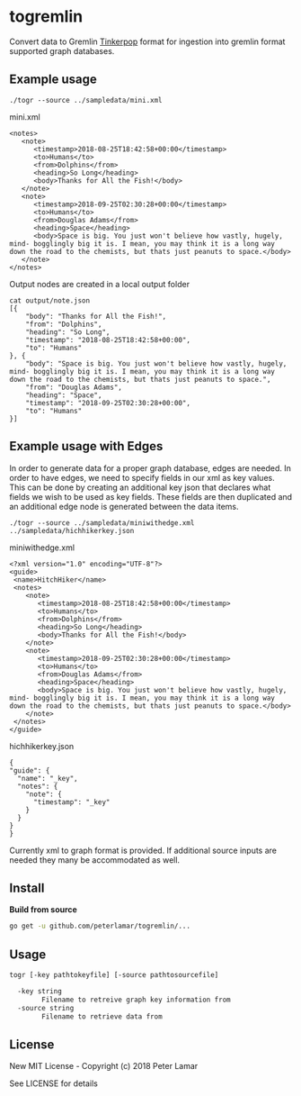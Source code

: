# togremlin

Convert data to Gremlin [Tinkerpop](http://tinkerpop.apache.org/) format for
ingestion into gremlin format supported graph databases.

## Example usage

```
./togr --source ../sampledata/mini.xml
```

mini.xml
```
<notes>
   <note>
      <timestamp>2018-08-25T18:42:58+00:00</timestamp>
      <to>Humans</to>
      <from>Dolphins</from>
      <heading>So Long</heading>
      <body>Thanks for All the Fish!</body>
   </note>
   <note>
      <timestamp>2018-09-25T02:30:28+00:00</timestamp>
      <to>Humans</to>
      <from>Douglas Adams</from>
      <heading>Space</heading>
      <body>Space is big. You just won't believe how vastly, hugely, mind- bogglingly big it is. I mean, you may think it is a long way down the road to the chemists, but thats just peanuts to space.</body>
   </note>
</notes>
```

Output nodes are created in a local output folder

```
cat output/note.json
[{
	"body": "Thanks for All the Fish!",
	"from": "Dolphins",
	"heading": "So Long",
	"timestamp": "2018-08-25T18:42:58+00:00",
	"to": "Humans"
}, {
	"body": "Space is big. You just won't believe how vastly, hugely, mind- bogglingly big it is. I mean, you may think it is a long way down the road to the chemists, but thats just peanuts to space.",
	"from": "Douglas Adams",
	"heading": "Space",
	"timestamp": "2018-09-25T02:30:28+00:00",
	"to": "Humans"
}]
```

## Example usage with Edges

In order to generate data for a proper graph database, edges are needed. In order to have edges, we need to specify fields in our xml as key values. This can be done by creating an additional key json that declares what fields we wish to be used as key fields. These fields are then duplicated and an additional edge node is generated between the data items.

```
./togr --source ../sampledata/miniwithedge.xml ../sampledata/hichhikerkey.json
```

miniwithedge.xml

```
<?xml version="1.0" encoding="UTF-8"?>
<guide>
 <name>HitchHiker</name>
 <notes>
    <note>
       <timestamp>2018-08-25T18:42:58+00:00</timestamp>
       <to>Humans</to>
       <from>Dolphins</from>
       <heading>So Long</heading>
       <body>Thanks for All the Fish!</body>
    </note>
    <note>
       <timestamp>2018-09-25T02:30:28+00:00</timestamp>
       <to>Humans</to>
       <from>Douglas Adams</from>
       <heading>Space</heading>
       <body>Space is big. You just won't believe how vastly, hugely, mind- bogglingly big it is. I mean, you may think it is a long way down the road to the chemists, but thats just peanuts to space.</body>
    </note>
 </notes>
</guide>
```

hichhikerkey.json

```
{
"guide": {
  "name": "_key",
  "notes": {
    "note": {
      "timestamp": "_key"
    }
  }
}
}
```



Currently xml to graph format is provided. If additional source inputs are
needed they many be accommodated as well.

## Install

**Build from source**

```bash
go get -u github.com/peterlamar/togremlin/...
```

## Usage

```bash
togr [-key pathtokeyfile] [-source pathtosourcefile]

  -key string
    	Filename to retreive graph key information from
  -source string
    	Filename to retrieve data from
```

## License

New MIT License - Copyright (c) 2018 Peter Lamar  

See LICENSE for details
